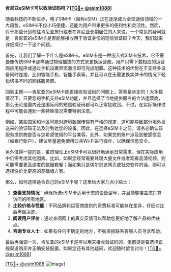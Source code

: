 **肯尼亚eSIM卡可以收验证码吗？[[TG💪+ @esim1088](https://t.me/s/esim1088)]**

随着科技的不断进步，电子SIM卡（简称eSIM）正在逐渐成为全球通信领域的一大趋势。eSIM卡不仅小巧便捷，还能为用户带来更多的便利性和灵活性。然而，对于那些计划前往肯尼亚旅行或者在肯尼亚长期居住的人来说，一个常见的疑问就是：肯尼亚的eSIM卡是否能够接收用于验证身份的短信验证码？今天，我们就来详细探讨一下这个问题。

首先，让我们了解一下什么是eSIM卡。eSIM卡是一种嵌入式SIM卡技术，它不需要像传统SIM卡那样通过物理插拔的方式来更换运营商。用户只需下载相应的运营商应用程序或通过手机设置界面激活即可完成配置。这种技术的优势在于支持多设备同时连接，比如智能手机、智能手表等，并且可以在无需更换实体卡的情况下轻松切换不同的网络服务商。

回到主题——肯尼亚的eSIM卡能否接收验证码的问题上，答案是肯定的！大多数情况下，只要您的手机支持eSIM功能，并且选择了当地提供服务的合法运营商，那么无论是国内还是国际间的短信验证码都可以正常接收到。不过，在实际操作过程中可能会遇到一些特殊情况需要特别注意。

例如，某些国家和地区可能对跨境数据传输有严格的规定，这可能导致部分境外发送来的验证码无法及时到达您的设备。因此，在选择eSIM卡之前，请务必确认该服务提供商是否与您希望使用的平台兼容。此外，如果您的账户涉及到敏感信息（如银行账户），建议尽量避免使用公共Wi-Fi进行操作，以确保信息安全。

另外值得一提的是，虽然理论上eSIM卡可以很好地满足日常需求，但在实际应用中仍需考虑其他因素。比如，如果您经常需要处理大量文件或者观看高清视频，则可能需要更高速度的数据套餐；而如果只是偶尔浏览网页或社交软件的话，则可以选择性价比更高的基础版方案。

那么，如何选择适合自己的eSIM卡呢？这里给大家几点小贴士：
1. **查看支持情况**：确保所选eSIM卡适用于您的设备型号，并且能够覆盖您打算访问的所有地区。
2. **比较价格与性能**：不同品牌和运营商提供的资费标准可能存在差异，仔细对比后再做决定。
3. **阅读用户评价**：通过查阅网上的真实反馈可以帮助您更好地了解产品的优缺点。
4. **咨询专业人士**：如果有任何不确定的地方，不妨直接联系客服人员寻求帮助。

最后再强调一次，肯尼亚的eSIM卡是可以用来接收验证码的，但前提是要选择正规渠道购买并正确安装配置。如果您还有其他疑问，欢迎随时留言讨论！[[TG💪+ @esim1088](https://t.me/s/esim1088)]

[[TG💪+ @esim1088](https://t.me/s/esim1088) ![Image](https://i.postimg.cc/4NQfJmqS/Snipaste-2025-05-13-00-14-12.png)]